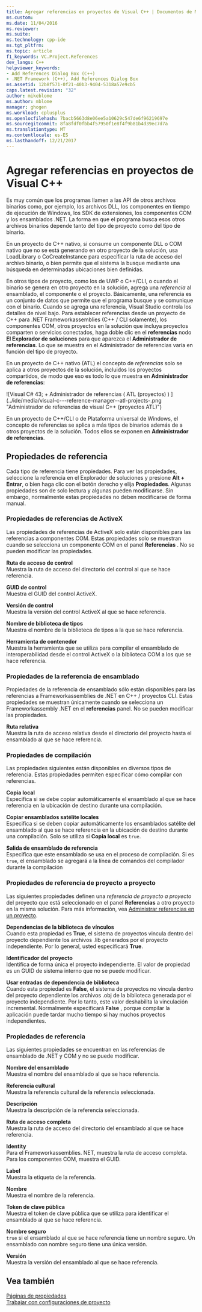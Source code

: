 ```yaml
---
title: Agregar referencias en proyectos de Visual C++ | Documentos de Microsoft
ms.custom: 
ms.date: 11/04/2016
ms.reviewer: 
ms.suite: 
ms.technology: cpp-ide
ms.tgt_pltfrm: 
ms.topic: article
f1_keywords: VC.Project.References
dev_langs: C++
helpviewer_keywords:
- Add References Dialog Box (C++)
- .NET Framework (C++), Add References Dialog Box
ms.assetid: 12b8f571-0f21-40b3-9404-5318a57e9cb5
caps.latest.revision: "32"
author: mikeblome
ms.author: mblome
manager: ghogen
ms.workload: cplusplus
ms.openlocfilehash: 7bacb5663d8e06ee5a10629c547de6f96219697e
ms.sourcegitcommit: 8fa8fdf0fbb4f57950f1e8f4f9b81b4d39ec7d7a
ms.translationtype: MT
ms.contentlocale: es-ES
ms.lasthandoff: 12/21/2017
---
```

# <a name="adding-references-in-visual-c-projects"></a>Agregar referencias en proyectos de Visual C++
Es muy común que los programas llamen a las API de otros archivos binarios como, por ejemplo, los archivos DLL, los componentes en tiempo de ejecución de Windows, los SDK de extensiones, los componentes COM y los ensamblados .NET. La forma en que el programa busca esos otros archivos binarios depende tanto del tipo de proyecto como del tipo de binario.  
  
 En un proyecto de C++ nativo, si consume un componente DLL o COM nativo que no se está generando en otro proyecto de la solución, usa LoadLibrary o CoCreateInstance para especificar la ruta de acceso del archivo binario, o bien permite que el sistema la busque mediante una búsqueda en determinadas ubicaciones bien definidas.  
  
 En otros tipos de proyecto, como los de UWP o C++/CLI, o cuando el binario se genera en otro proyecto en la solución, agrega una *referencia* al ensamblado, el componente o el proyecto.   Básicamente, una referencia es un conjunto de datos que permite que el programa busque y se comunique con el binario.       Cuando se agrega una referencia, Visual Studio controla los detalles de nivel bajo. Para establecer referencias desde un proyecto de C++ para .NET Frameworkassemblies (C++ / CLI solamente), los componentes COM, otros proyectos en la solución que incluya proyectos comparten o servicios conectados, haga doble clic en el **referencias** nodo **El Explorador de soluciones** para que aparezca el **Administrador de referencias**. Lo que se muestra en el Administrador de referencias varía en función del tipo de proyecto.  
  
 En un proyecto de C++ nativo (ATL) el concepto de *referencias* solo se aplica a otros proyectos de la solución, incluidos los proyectos compartidos, de modo que eso es todo lo que muestra en **Administrador de referencias**:  
  
 ![Visual C# 43; &#43; Administrador de referencias &#40; ATL (proyectos) &#41; ] (../ide/media/visual-c---reference-manager--atl-projects-.png "Administrador de referencias de visual C++ (proyectos ATL)")  
  
 En un proyecto de C++/CLI o de Plataforma universal de Windows, el concepto de referencias se aplica a más tipos de binarios además de a otros proyectos de la solución.  Todos ellos se exponen en **Administrador de referencias**.
  
## <a name="reference-properties"></a>Propiedades de referencia  
 Cada tipo de referencia tiene propiedades. Para ver las propiedades, seleccione la referencia en el Explorador de soluciones y presione **Alt + Entrar**, o bien haga clic con el botón derecho y elija **Propiedades**. Algunas propiedades son de solo lectura y algunas pueden modificarse. Sin embargo, normalmente estas propiedades no deben modificarse de forma manual.  
  
### <a name="activex-reference-properties"></a>Propiedades de referencias de ActiveX  
 Las propiedades de referencias de ActiveX solo están disponibles para las referencias a componentes COM. Estas propiedades solo se muestran cuando se selecciona un componente COM en el panel **Referencias** . No se pueden modificar las propiedades.  
  
 **Ruta de acceso de control**  
 Muestra la ruta de acceso del directorio del control al que se hace referencia.  
  
 **GUID de control**  
 Muestra el GUID del control ActiveX.  
  
 **Versión de control**  
 Muestra la versión del control ActiveX al que se hace referencia.  
  
 **Nombre de biblioteca de tipos**  
 Muestra el nombre de la biblioteca de tipos a la que se hace referencia.  
  
 **Herramienta de contenedor**  
 Muestra la herramienta que se utiliza para compilar el ensamblado de interoperabilidad desde el control ActiveX o la biblioteca COM a los que se hace referencia.  
  
### <a name="assembly-reference-properties"></a>Propiedades de la referencia de ensamblado  
 Propiedades de la referencia de ensamblado sólo están disponibles para las referencias a Frameworkassemblies de .NET en C++ / proyectos CLI. Estas propiedades se muestran únicamente cuando se selecciona un Frameworkassembly .NET en el **referencias** panel. No se pueden modificar las propiedades.  
  
 **Ruta relativa**  
 Muestra la ruta de acceso relativa desde el directorio del proyecto hasta el ensamblado al que se hace referencia.  
  
### <a name="build-properties"></a>Propiedades de compilación  
 Las propiedades siguientes están disponibles en diversos tipos de referencia. Estas propiedades permiten especificar cómo compilar con referencias.  
  
 **Copia local**  
 Especifica si se debe copiar automáticamente el ensamblado al que se hace referencia en la ubicación de destino durante una compilación.  
  
 **Copiar ensamblados satélite locales**  
 Especifica si se deben copiar automáticamente los ensamblados satélite del ensamblado al que se hace referencia en la ubicación de destino durante una compilación. Solo se utiliza si **Copia local** es `true`.  
  
 **Salida de ensamblado de referencia**  
 Especifica que este ensamblado se usa en el proceso de compilación. Si es `true`, el ensamblado se agregará a la línea de comandos del compilador durante la compilación  
  
### <a name="project-to-project-reference-properties"></a>Propiedades de referencia de proyecto a proyecto  
 Las siguientes propiedades definen una *referencia de proyecto a proyecto* del proyecto que está seleccionado en el panel **Referencias** a otro proyecto en la misma solución. Para más información, vea [Administrar referencias en un proyecto](/visualstudio/ide/managing-references-in-a-project).  
  
 **Dependencias de la biblioteca de vínculos**  
 Cuando esta propiedad es **True**, el sistema de proyectos vincula dentro del proyecto dependiente los archivos .lib generados por el proyecto independiente. Por lo general, usted especificará **True**.  
  
 **Identificador del proyecto**  
 Identifica de forma única el proyecto independiente. El valor de propiedad es un GUID de sistema interno que no se puede modificar.  
  
 **Usar entradas de dependencia de biblioteca**  
 Cuando esta propiedad es **False**, el sistema de proyectos no vincula dentro del proyecto dependiente los archivos .obj de la biblioteca generada por el proyecto independiente. Por lo tanto, este valor deshabilita la vinculación incremental. Normalmente especificará **False** , porque compilar la aplicación puede tardar mucho tiempo si hay muchos proyectos independientes.  
  
### <a name="reference-properties"></a>Propiedades de referencia  
 Las siguientes propiedades se encuentran en las referencias de ensamblado de .NET y COM y no se puede modificar.  
  
 **Nombre del ensamblado**  
 Muestra el nombre del ensamblado al que se hace referencia.  
  
 **Referencia cultural**  
 Muestra la referencia cultural de la referencia seleccionada.  
  
 **Descripción**  
 Muestra la descripción de la referencia seleccionada.  
  
 **Ruta de acceso completa**  
 Muestra la ruta de acceso del directorio del ensamblado al que se hace referencia.  
  
 **Identity**  
 Para el Frameworkassemblies. NET, muestra la ruta de acceso completa. Para los componentes COM, muestra el GUID.  
  
 **Label**  
 Muestra la etiqueta de la referencia.  
  
 **Nombre**  
 Muestra el nombre de la referencia.  
  
 **Token de clave pública**  
 Muestra el token de clave pública que se utiliza para identificar el ensamblado al que se hace referencia.  
  
 **Nombre seguro**  
 `true` si el ensamblado al que se hace referencia tiene un nombre seguro. Un ensamblado con nombre seguro tiene una única versión.  
  
 **Versión**  
 Muestra la versión del ensamblado al que se hace referencia.  
  
## <a name="see-also"></a>Vea también  
 [Páginas de propiedades](../ide/property-pages-visual-cpp.md)   
 [Trabajar con configuraciones de proyecto](../ide/working-with-project-properties.md)